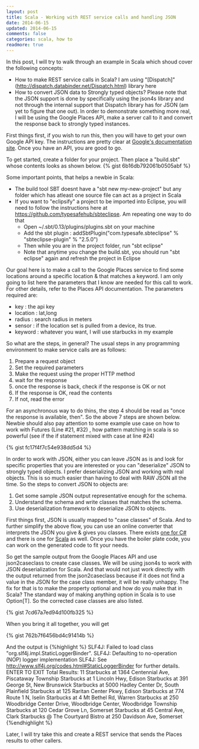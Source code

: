 ```yaml
---           
layout: post
title: Scala - Working with REST service calls and handling JSON
date: 2014-06-15
updated: 2014-06-15
comments: false
categories: scala, how to
readmore: true
---
```


In this post, I will try to walk through an example in Scala which shoud cover the following concepts:
- How to make REST service calls in Scala? I am using "[Dispatch]"(http://dispatch.databinder.net/Dispatch.html) library here
- How to convert JSON data to Strongly typed objects?
Please note that the JSON support is done by specifically using the json4s library and not through the internal support that Dispatch library has for JSON (am yet to figure that one out). In order to demonstrate something more real, I will be using the Google Places API, make a server call to it and convert the response back to strongly typed instances.

First things first, if you wish to run this, then you will have to get your own Google API key. The instructions are pretty clear at [Google's documentation site](https://developers.google.com/places/documentation/#Authentication). Once you have an API, you are good to go.

To get started, create a folder for your project. Then place a "build.sbt" whose contents looks as shown below.
{% gist 6b16db792061b0505abf %}

Some important points, that helps a newbie in Scala:
- The build tool SBT doesnt have a "sbt new my-new-project" but any folder which has atleast one source file can act as a project in Scala
- If you want to "eclipsify" a project to be imported into Eclipse, you will need to follow the instructions here at https://github.com/typesafehub/sbteclipse. Am repeating one way to do that 
	- Open ~/.sbt/0.13/plugins/plugins.sbt on your machine
	- Add the sbt plugin : addSbtPlugin("com.typesafe.sbteclipse" % "sbteclipse-plugin" % "2.5.0")
	- Then while you are in the project folder, run "sbt eclipse"
	- Note that anytime you change the build.sbt, you should run "sbt eclipse" again and refresh the project in Eclipse

Our goal here is to make a call to the Google Places service to find some locations around a specific location & that matches a keyword. I am only going to list here the parameters that I know are needed for this call to work. For other details, refer to the Places API documentation. The parameters required are:
- key : the api key
- location : lat,long
- radius : search radius in meters
- sensor : if the location set is pulled from a device, its true.
- keyword : whatever you want, I will use starbucks in my example

So what are the steps, in general? The usual steps in any programming environment to make service calls are as follows:
1. Prepare a request object
2. Set the required parameters
3. Make the request using the proper HTTP method
4. wait for the response
5. once the response is back, check if the response is OK or not
6. If the response is OK, read the contents
7. If not, read the error

For an asynchronous way to do thins, the step 4 should be read as "once the response is available, then". So the above 7 steps are shown below. Newbie should also pay attention to some example use case on how to work with Futures (Line #21, #32) , how pattern matching in scala is so powerful (see if the if statement mixed with case at line #24)

{% gist fc17f4f7c54e938dd5d4 %}

In order to work with JSON, either you can leave JSON as is and look for specific properties that you are interested or you can "deserialize" JSON to strongly typed objects. I prefer deserializing JSON and working with real objects. This is so much easier than having to deal with RAW JSON all the time. So the steps to convert JSON to objects are:
1. Get some sample JSON output representative enough for the schema.
2. Understand the schema and write classes that matches the schema.
3. Use deserialization framework to deserialize JSON to objects.

First things first, JSON is usually mapped to "case classes" of Scala. And to further simplify the above flow, you can use an online converter that interprets the JSON you give & gives you classes. There exists [one for C#](http://json2csharp.com) and there is one for [Scala](http://json2caseclass.cleverapps.io) as well. Once you have the boiler plate code, you can work on the generated code to fit your needs. 

So get the sample output from the Google Places API and use json2caseclass to create case classes. We will be using json4s to work with JSON deserialization for Scala. And that would not just work directly with the output returned from the json2caseclass because if it does not find a value in the JSON for the case class member, it will be really unhappy. The fix for that is to make the property optional and how do you make that in Scala? The standard way of making anything option in Scala is to use Option[T]. So the corrected case classes are also listed.

{% gist 7cd67a7ed94d100fb325 %}

When you bring it all together, you will get

{% gist 762b7f6456bd4c91414b %}

And the output is
{%highlight %}
SLF4J: Failed to load class "org.slf4j.impl.StaticLoggerBinder".
SLF4J: Defaulting to no-operation (NOP) logger implementation
SLF4J: See http://www.slf4j.org/codes.html#StaticLoggerBinder for further details.
ENTER TO EXIT
Total Results: 11
Starbucks at 1364 Centennial Ave, Piscataway Township
Starbucks at 1 Lincoln Hwy, Edison
Starbucks at 391 George St, New Brunswick
Starbucks at 5000 Hadley Center Dr, South Plainfield
Starbucks at 125 Raritan Center Pkwy, Edison
Starbucks at 774 Route 1 N, Iselin
Starbucks at 4 Mt Bethel Rd, Warren
Starbucks at 250 Woodbridge Center Drive, Woodbridge Center, Woodbridge Township
Starbucks at 120 Cedar Grove Ln, Somerset
Starbucks at 45 Central Ave, Clark
Starbucks @ The Courtyard Bistro at 250 Davidson Ave, Somerset
{%endhighlight %}

Later, I will try take this and create a REST service that sends the Places results to other callers. 